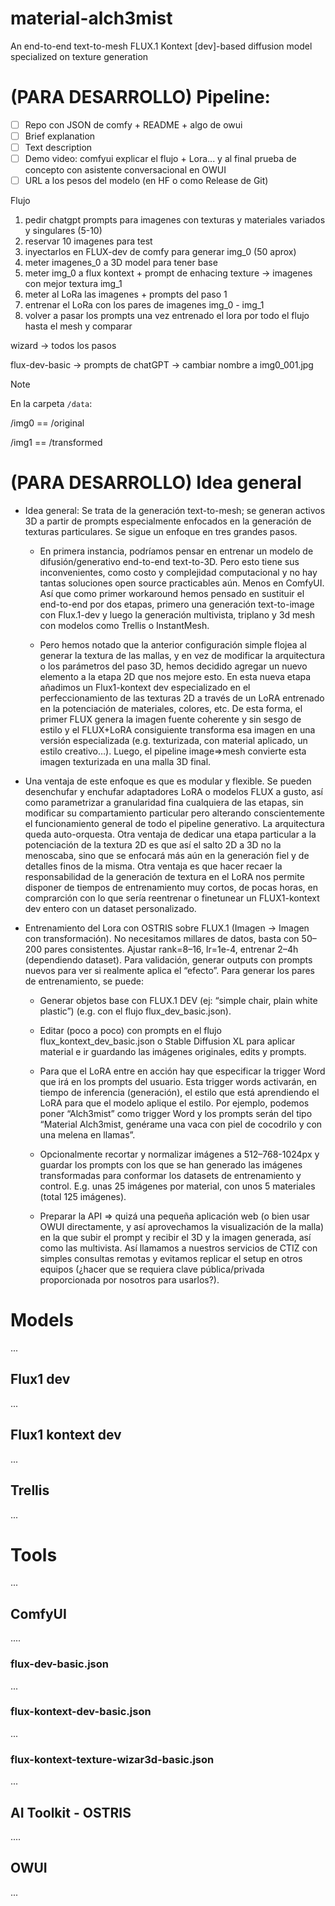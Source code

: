 # material-alch3mist
An end-to-end text-to-mesh FLUX.1 Kontext [dev]-based diffusion model specialized on texture generation

# (PARA DESARROLLO) Pipeline:

- [ ] Repo con JSON de comfy + README + algo de owui
- [ ] Brief explanation
- [ ] Text description
- [ ] Demo video: comfyui explicar el flujo + Lora... y al final prueba de concepto con asistente conversacional en OWUI
- [ ] URL a los pesos del modelo (en HF o como Release de Git)

Flujo

1. pedir chatgpt prompts para imagenes con texturas y materiales variados y singulares (5-10)
2. reservar 10 imagenes para test
3. inyectarlos en FLUX-dev de comfy para generar img_0 (50 aprox)
4. meter imagenes_0 a 3D model para tener base
5. meter img_0 a flux kontext + prompt de enhacing texture -> imagenes con mejor textura img_1
6. meter al LoRa las imagenes + prompts del paso 1
7. entrenar el LoRa con los pares de imagenes img_0 - img_1
8. volver a pasar los prompts una vez entrenado el lora por todo el flujo hasta el mesh y comparar
   
wizard -> todos los pasos

flux-dev-basic -> prompts de chatGPT -> cambiar nombre a img0_001.jpg

> [!NOTE]
> En la carpeta `/data`:
> 
> /img0 == /original
> 
> /img1 == /transformed

# (PARA DESARROLLO) Idea general

- Idea general: Se trata de la generación text-to-mesh; se generan activos 3D a partir de prompts especialmente enfocados en la generación de texturas particulares. Se sigue un enfoque en tres grandes pasos.

  - En primera instancia, podríamos pensar en entrenar un modelo de difusión/generativo end-to-end text-to-3D. Pero esto tiene sus inconvenientes, como costo y complejidad computacional y no hay tantas soluciones open source practicables aún. Menos en ComfyUI. Así que como primer workaround hemos pensado en sustituir el end-to-end por dos etapas, primero una generación text-to-image con Flux.1-dev y luego la generación multivista, triplano y 3d mesh con modelos como Trellis o InstantMesh. 

  - Pero hemos notado que la anterior configuración simple flojea al generar la textura de las mallas, y en vez de modificar la arquitectura o los parámetros del paso 3D, hemos decidido agregar un nuevo elemento a la etapa 2D que nos mejore esto. En esta nueva etapa añadimos un Flux1-kontext dev especializado en el perfeccionamiento de las texturas 2D a través de un LoRA entrenado en la potenciación de materiales, colores, etc. De esta forma, el primer FLUX genera la imagen fuente coherente y sin sesgo de estilo y el FLUX+LoRA consiguiente transforma esa imagen en una versión especializada (e.g. texturizada, con material aplicado, un estilo creativo…). Luego, el pipeline image=>mesh convierte esta imagen texturizada en una malla 3D final.

- Una ventaja de este enfoque es que es modular y flexible. Se pueden desenchufar y enchufar adaptadores LoRA o modelos FLUX a gusto, así como parametrizar a granularidad fina cualquiera de las etapas, sin modificar su compartamiento particular pero alterando conscientemente el funcionamiento general de todo el pipeline generativo. La arquitectura queda auto-orquesta. Otra ventaja de dedicar una etapa particular a la potenciación de la textura 2D es que así el salto 2D a 3D no la menoscaba, sino que se enfocará más aún en la generación fiel y de detalles finos de la misma. Otra ventaja es que hacer recaer la responsabilidad de la generación de textura en el LoRA nos permite disponer de tiempos de entrenamiento muy cortos, de pocas horas, en comprarción con lo que sería reentrenar o finetunear un FLUX1-kontext dev entero con un dataset personalizado.

- Entrenamiento del Lora con OSTRIS sobre FLUX.1 (Imagen → Imagen con transformación). No necesitamos millares de datos, basta con 50–200 pares consistentes. Ajustar rank=8–16, lr=1e-4, entrenar 2–4h (dependiendo dataset). Para validación, generar outputs con prompts nuevos para ver si realmente aplica el “efecto”. Para generar los pares de entrenamiento, se puede:

  - Generar objetos base con FLUX.1 DEV (ej: “simple chair, plain white plastic”) (e.g. con el flujo flux_dev_basic.json).

  - Editar (poco a poco) con prompts en el flujo flux_kontext_dev_basic.json o Stable Diffusion XL para aplicar material e ir guardando las imágenes originales, edits y prompts.

  - Para que el LoRA entre en acción hay que especificar la trigger Word que irá en los prompts del usuario. Esta trigger words activarán, en tiempo de inferencia (generación), el estilo que está aprendiendo el LoRA para que el modelo aplique el estilo. Por ejemplo, podemos poner “Alch3mist” como trigger Word y los prompts serán del tipo “Material Alch3mist, genérame una vaca con piel de cocodrilo y con una melena en llamas”.

  - Opcionalmente recortar y normalizar imágenes a 512–768-1024px y guardar los prompts con los que se han generado las imágenes transformadas para conformar los datasets de entrenamiento y control. E.g. unas 25 imágenes por material, con unos 5 materiales (total 125 imágenes).

  - Preparar la API => quizá una pequeña aplicación web (o bien usar OWUI directamente, y así aprovechamos la visualización de la malla) en la que subir el prompt y recibir el 3D y la imagen generada, así como las multivista. Así llamamos a nuestros servicios de CTIZ con simples consultas remotas y evitamos replicar el setup en otros equipos (¿hacer que se requiera clave pública/privada proporcionada por nosotros para usarlos?).

# Models

...

## Flux1 dev

...

## Flux1 kontext dev

...

## Trellis

...

# Tools

...

## ComfyUI

....

### flux-dev-basic.json

...

### flux-kontext-dev-basic.json

...

### flux-kontext-texture-wizar3d-basic.json

...

## AI Toolkit - OSTRIS

....


## OWUI

...
